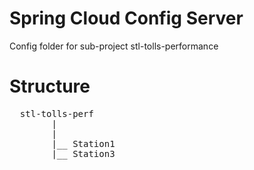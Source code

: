 # Spring Cloud Config Server

Config folder for sub-project stl-tolls-performance

<h1>Structure</h1>
<pre>
  stl-tolls-perf
        |
        |
        |__ Station1
        |__ Station3
